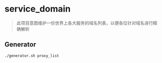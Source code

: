 # service_domain

> 此项目意图维护一份世界上各大服务的域名列表，以便各位针对域名进行精确解析

## Generator

```
./generator.sh proxy_list
```